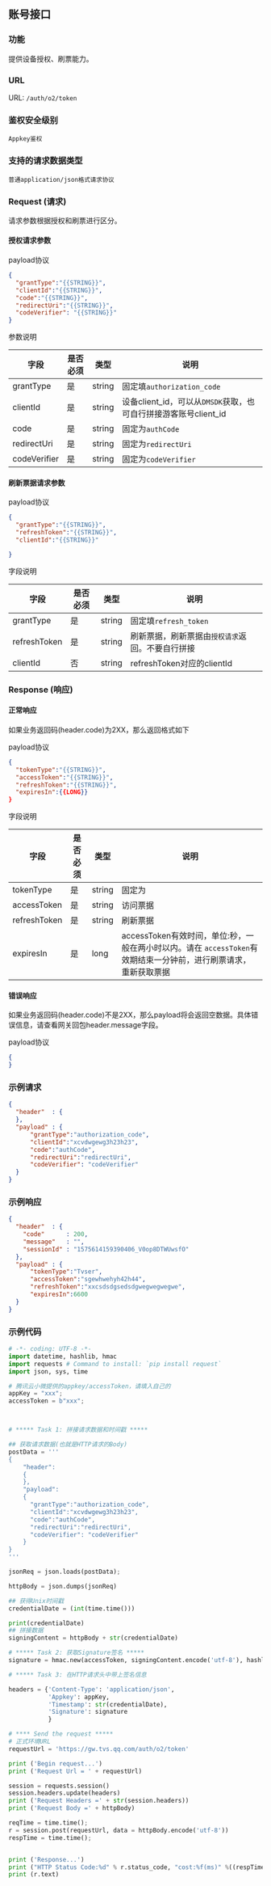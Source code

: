 ## 账号接口

### 功能

提供设备授权、刷票能力。

### URL

URL: `/auth/o2/token`

### 鉴权安全级别

`Appkey鉴权`

### 支持的请求数据类型

`普通application/json格式请求协议`


### Request (请求)

请求参数根据授权和刷票进行区分。

#### 授权请求参数

payload协议
```json
{
  "grantType":"{{STRING}}",
  "clientId":"{{STRING}}",
  "code":"{{STRING}}",
  "redirectUri":"{{STRING}}",
  "codeVerifier": "{{STRING}}"
}
```
参数说明

| 字段         | 是否必须 | 类型   | 说明                                                         |
| ------------ | -------- | ------ | ------------------------------------------------------------ |
| grantType    | 是       | string | 固定填`authorization_code`                                   |
| clientId     | 是       | string | 设备client_id，可以从`DMSDK`获取，也可自行拼接游客账号client_id |
| code         | 是       | string | 固定为`authCode`                                             |
| redirectUri  | 是       | string | 固定为`redirectUri`                                          |
| codeVerifier | 是       | string | 固定为`codeVerifier`                                         |

#### 刷新票据请求参数

payload协议
```json
{
  "grantType":"{{STRING}}",
  "refreshToken":"{{STRING}}",
  "clientId":"{{STRING}}"

}
```
字段说明

| 字段         | 是否必须 | 类型   | 说明                                             |
| ------------ | -------- | ------ | ------------------------------------------------ |
| grantType    | 是       | string | 固定填`refresh_token`                            |
| refreshToken | 是       | string | 刷新票据，刷新票据由`授权请求`返回。不要自行拼接 |
| clientId     | 否       | string | refreshToken对应的clientId                       |


### Response (响应)

#### 正常响应
如果业务返回码(header.code)为2XX，那么返回格式如下

payload协议
```json
{
  "tokenType":"{{STRING}}",
  "accessToken":"{{STRING}}",
  "refreshToken":"{{STRING}}",
  "expiresIn":{{LONG}}
}
```
字段说明

| 字段         | 是否必须 | 类型   | 说明                                                         |
| ------------ | -------- | ------ | ------------------------------------------------------------ |
| tokenType    | 是       | string | 固定为                                                       |
| accessToken  | 是       | string | 访问票据                                                     |
| refreshToken | 是       | string | 刷新票据                                                     |
| expiresIn    | 是       | long   | accessToken有效时间，单位:秒，一般在两小时以内。请在   `accessToken`有效期结束一分钟前，进行刷票请求，重新获取票据 |

#### 错误响应

如果业务返回码(header.code)不是2XX，那么payload将会返回空数据。具体错误信息，请查看网关回包header.message字段。

payload协议
```json
{
}
```


### 示例请求
```json
{
  "header"  : { 
  },
  "payload" : { 
      "grantType":"authorization_code",
      "clientId":"xcvdwgewg3h23h23",
      "code":"authCode",
      "redirectUri":"redirectUri",
      "codeVerifier": "codeVerifier"
  }
}
```

### 示例响应
```json
{
  "header"  : {
    "code"      : 200, 
    "message"   : "",
    "sessionId" : "1575614159390406_V0op8DTWUwsfO"
  },
  "payload" : {
  	  "tokenType":"Tvser",
      "accessToken":"sgewhwehyh42h44",
      "refreshToken":"xxcsdsdgsedsdgwegwegwegwe",
      "expiresIn":6600
  }
}
```

### 示例代码

```python
# -*- coding: UTF-8 -*-
import datetime, hashlib, hmac
import requests # Command to install: `pip install request`
import json, sys, time

# 腾讯云小微提供的appkey/accessToken，请填入自己的
appKey = "xxx";
accessToken = b"xxx";



# ***** Task 1: 拼接请求数据和时间戳 *****

## 获取请求数据(也就是HTTP请求的Body)
postData = '''
{
    "header": 
    {
    },
    "payload": 
    {
      "grantType":"authorization_code",
      "clientId":"xcvdwgewg3h23h23",
      "code":"authCode",
      "redirectUri":"redirectUri",
      "codeVerifier": "codeVerifier"
    }
}
'''

jsonReq = json.loads(postData);

httpBody = json.dumps(jsonReq)

## 获得Unix时间戳
credentialDate = (int(time.time()))   

print(credentialDate)
## 拼接数据
signingContent = httpBody + str(credentialDate)

# ***** Task 2: 获取Signature签名 *****
signature = hmac.new(accessToken, signingContent.encode('utf-8'), hashlib.sha256).hexdigest()

# ***** Task 3: 在HTTP请求头中带上签名信息

headers = {'Content-Type': 'application/json', 
           'Appkey': appKey,
           'Timestamp': str(credentialDate),
           'Signature': signature
           }

# **** Send the request *****
# 正式环境URL 
requestUrl = 'https://gw.tvs.qq.com/auth/o2/token'

print ('Begin request...')
print ('Request Url = ' + requestUrl)

session = requests.session()
session.headers.update(headers)
print ('Request Headers =' + str(session.headers))
print ('Request Body =' + httpBody)

reqTime = time.time();
r = session.post(requestUrl, data = httpBody.encode('utf-8'))
respTime = time.time();


print ('Response...')
print ("HTTP Status Code:%d" % r.status_code, "cost:%f(ms)" %((respTime - reqTime) * 1000));
print (r.text)

```
